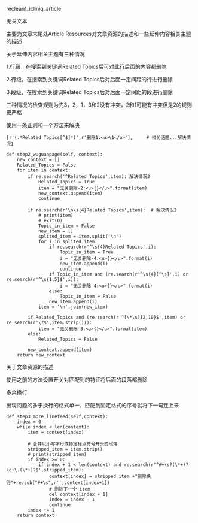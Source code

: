 reclean1_icliniq_article

无关文本

主要为文章末尾处Article Resources对文章资源的描述和一些延伸内容相关主题的描述

关于延伸内容相关主题有三种情况

1.行级，在搜索到关键词Related Topics后可对此行后面的内容都删除

2.行级，在搜索到关键词Related Topics后对后面一定间距的行进行删除

3.段级，在搜索到关键词Related Topics后对后面一定间距的段进行删除

三种情况的检查规则为先3，2，1，3和2没有冲突，2和1可能有冲突但是2的规则更严格

使用一条正则和一个方法来解决

```
[r'(.*Related Topics[^$]*)',r'删除1:<u>\1</u>'],     # 相关话题...解决情况1
```

```
def step2_wuguanpage(self, context):
    new_context = []
    Related_Topics = False
    for item in context:
        if re.search('^Related Topics',item): 解决情况3
            Related_Topics = True
            item = "无关删除-2:<u>{}</u>".format(item)
            new_context.append(item)
            continue
            
        if re.search(r'\n\s{4}Related Topics',item):  # 解决情况2
            # print(item)
            # exit(0)
            Topic_in_item = False
            new_item = []
            splited_item = item.split('\n')
            for i in splited_item:
                if re.search(r'^\s{4}Related Topics',i):
                    Topic_in_item = True
                    i = "无关删除-4:<u>{}</u>".format(i)
                    new_item.append(i)
                    continue
                if Topic_in_item and (re.search(r'^\s{4}[^\s]',i) or re.search(r'^\s{1,5}$',i)):
                    i = "无关删除-4:<u>{}</u>".format(i)
                else:
                    Topic_in_item = False
                new_item.append(i)
            item = '\n'.join(new_item)

        if Related_Topics and (re.search(r'^[\*\s]{2,10}$',item) or re.search(r'\?$',item.strip())):
            item = "无关删除-3:<u>{}</u>".format(item)
        else:
            Related_Topics = False

        new_context.append(item)
    return new_context
```

关于文章资源的描述

使用之前的方法设置开关对匹配到的特征将后面的段落都删除

多余换行

出现问题的多于换行的格式单一，匹配到固定格式的序号就将下一句连上来

```
def step3_more_linefeed(self,context):
    index = 0
    while index < len(context):
        item = context[index]

        # 合并以小写字母或特定标点符号开头的段落
        stripped_item = item.strip()
        # print(stripped_item)
        if index >= 0:
            if index + 1 < len(context) and re.search(r'^#+\s?(\*+)?\d+\.(\*+)?$',stripped_item):
                context[index] = stripped_item +"删除换行"+re.sub("#+\s",r'',context[index+1])
                # 删除下一个 item
                del context[index + 1]
                index = index - 1
                continue
        index += 1
    return context
```
